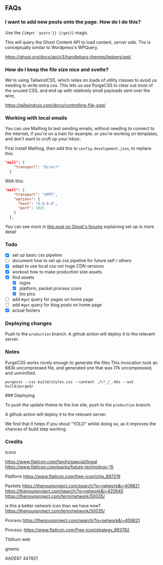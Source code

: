 ## FAQs

### I want to add new posts onto the page. How do I do this?

Use the `{{#get 'posts'}} {/get}}` magic.

This will query the Ghost Content API to load content, _server side_. Ths is conceptually similar to Wordpress's WPQuery.

https://ghost.org/docs/api/v3/handlebars-themes/helpers/get/

### How do I keep the file size nice and svelte?

We're using TailwindCSS, which relies on loads of utility classes to avoid us needing to write extra css. This lets us use PurgeCSS to clear out most of the unused CSS, and end up with relatively small payloads sent over the wire,

https://tailwindcss.com/docs/controlling-file-size/

### Working with local emails

You can use Mailhog to test sending emails, without needing to connect to the internet, if you're on a train for example.
or you're working on templates, and don't want to cruft up your inbox:

First install Mailhog, then add this to `config.development.json`, to replace this:

```json
"mail": {
    "transport": "Direct"
  }
```

With this:

```json
"mail": {
    "transport": "SMTP",
    "options": {
      "host": "0.0.0.0",
      "port": 1025
    }
  },
```

You can see more in [this post on Ghost's forums][mailhog-post] explaining set up in more detail

[mailhog-post]: https://forum.ghost.org/t/using-ghost-with-mailhog-for-local-newsletter-testing/11558

### Todo

- [x] set up basic css pipeline
- [ ] document how to set up css pipeline for future self / others
- [x] adapt to use local css not huge CDN versions
- [x] workout how to make production size assets
- [x] find assets
  - [x] logos
  - [x] platform, packet process icons
  - [x] bio pics
- [ ] add `#get` query for pages on home page
- [ ] add `#get` query for blog posts on home page
- [x] actual footers

### Deploying changes

Push to the `production` branch. A github action will deploy it to the relevant server.

### Notes

PurgeCSS works nicely enough to generate the files
This invocation took an 883k uncompressed file, and generated one that was 17k uncompressed, and unminified.

```
purgecss --css build/styles.css --content ./\*_/_.hbs --out build/purged/
```

### Deploying

To push the update theme to the live site, push to the `production` branch.

A github action will deploy it to the relevant server.

We find that it helps if you shout "YOLO" whilst doing so, as it improves the chances of build step working.

### Credits

Icons

https://www.flaticon.com/family/special/lineal
https://www.flaticon.com/packs/future-technology-15

Platform
https://www.flaticon.com/free-icon/chip_897219

Packets
https://thenounproject.com/search/?q=network&i=409821
https://thenounproject.com/search/?q=network&i=420645
https://thenounproject.com/term/network/50035/

is this a better network icon than we have now?
https://thenounproject.com/term/network/50035/

Process
https://thenounproject.com/search/?q=network&i=409821

Process:
https://www.flaticon.com/free-icon/strategy_993782

Titillium web

greens

AADE87
447821
